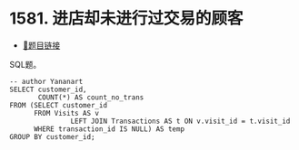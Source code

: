 # 1581. 进店却未进行过交易的顾客

- [🔗题目链接](https://leetcode-cn.com/problems/customer-who-visited-but-did-not-make-any-transactions/)

SQL题。

```mysql
-- author Yananart
SELECT customer_id,
       COUNT(*) AS count_no_trans
FROM (SELECT customer_id
      FROM Visits AS v
               LEFT JOIN Transactions AS t ON v.visit_id = t.visit_id
      WHERE transaction_id IS NULL) AS temp
GROUP BY customer_id;
```
